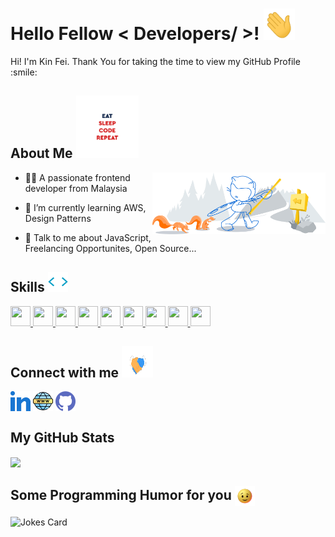 <h1> Hello Fellow < Developers/ >! <img src = "https://raw.githubusercontent.com/kinfei/icons/main/gifs/wave.gif" width = 50px height='50px'> </h1>

<div size='20px'> Hi! I'm Kin Fei. Thank You for taking the time to view my GitHub Profile :smile: 
</div>

<h2> About Me <img src = "https://raw.githubusercontent.com/kinfei/icons/main/gifs/eatSleepCodeRepeat.gif" width = 100px height='100px'></h2>

<img width="55%" align="right" alt="Github" src="https://raw.githubusercontent.com/kinfei/icons/main/gifs/git-header.svg" />


- 👨‍💻 A passionate frontend developer from Malaysia

- 🌱 I’m currently learning AWS, Design Patterns 

- 💬 Talk to me about JavaScript, Freelancing Opportunites, Open Source... 

<h2> Skills <img src = "https://raw.githubusercontent.com/kinfei/icons/main/gifs/code.gif" width = 32px height=32px> </h2>
<a href="https://github.com/kinfei?tab=repositories&q=&type=&language=javascript&sort="> <img width ='32px' height='32px' src ='https://raw.githubusercontent.com/rahulbanerjee26/githubAboutMeGenerator/main/icons/javascript.svg'> </a>
<a href="https://github.com/kinfei?tab=repositories&q=&type=&language=typescript&sort="> <img width ='32px' height='32px' src ='https://raw.githubusercontent.com/rahulbanerjee26/githubAboutMeGenerator/main/icons/typescript.svg'> 
<a href="https://github.com/kinfei?tab=repositories&q=&type=&language=reactjs&sort="> <img width ='32px' height='32px' src ='https://raw.githubusercontent.com/rahulbanerjee26/githubAboutMeGenerator/main/icons/reactjs.svg'> </a>
<a href="https://github.com/kinfei?tab=repositories&q=&type=&language=redux&sort="> <img width ='32px' height='32px' src ='https://raw.githubusercontent.com/rahulbanerjee26/githubAboutMeGenerator/main/icons/redux.svg'> </a>
</a>
<a href="https://github.com/kinfei?tab=repositories&q=&type=&language=nextjs&sort="> <img width ='32px' height='32px' src ='https://raw.githubusercontent.com/rahulbanerjee26/githubAboutMeGenerator/main/icons/nextjs.svg'> </a>
<a href="https://github.com/kinfei?tab=repositories&q=&type=&language=nodejs&sort="> <img width ='32px' height='32px' src ='https://raw.githubusercontent.com/rahulbanerjee26/githubAboutMeGenerator/main/icons/nodejs.svg'> </a>
<a href="https://github.com/kinfei?tab=repositories&q=&type=&language=electron&sort="> <img width ='32px' height='32px' src ='https://raw.githubusercontent.com/rahulbanerjee26/githubAboutMeGenerator/main/icons/electron.svg'> </a>
<a href="https://github.com/kinfei?tab=repositories&q=&type=&language=webpack&sort="> <img width ='32px' height='32px' src ='https://raw.githubusercontent.com/rahulbanerjee26/githubAboutMeGenerator/main/icons/webpack.svg'> </a>
<a href="https://github.com/kinfei?tab=repositories&q=&type=&language=aws&sort="> <img width ='32px' height='32px' src ='https://raw.githubusercontent.com/rahulbanerjee26/githubAboutMeGenerator/main/icons/aws.svg'> </a>


<h2> Connect with me <img src='https://raw.githubusercontent.com/kinfei/icons/main/gifs/handShake.gif' width="50px" height=50px> </h2>
<a href = 'https://www.linkedin.com/in/kin-fei-lee-4b359163/'> <img width = '32px' align= 'center' src="https://raw.githubusercontent.com/kinfei/icons/main/icons/linked-in-alt.svg"/></a> 
<a href = 'https://portfolio-blog-phi-one.vercel.app'> <img width = '32px' align= 'center' src="https://raw.githubusercontent.com/kinfei/icons/main/icons/portfolio.png"/></a> 
<a href = 'https://github.com/kinfei'> <img width = '32px' align= 'center' src="https://raw.githubusercontent.com/kinfei/icons/main/icons/github.svg"/></a> 


<h2> My GitHub Stats</h2>
<a href="https://github.com/kinfei/kinfei">
  <img align="center" src="https://github-readme-stats.vercel.app/api/top-langs/?username=kinfei&theme=compact&layout=compact&line_height=27&count_private=true&title_color=ffffff&text_color=c9cacc&icon_color=2bbc8a&bg_color=0d1117" />
</a>

<h2> Some Programming Humor for you <img align ='center' src='https://raw.githubusercontent.com/kinfei/icons/main/gifs/winkFace.gif' width = '32px' height= '32px'></h2>

![Jokes Card](https://readme-jokes.vercel.app/api?theme=default)
